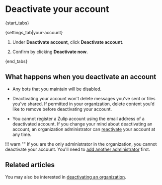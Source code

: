 # Deactivate your account

{start_tabs}

{settings_tab|your-account}

1. Under **Deactivate account**, click **Deactivate account**.

1. Confirm by clicking **Deactivate now**.

{end_tabs}

## What happens when you deactivate an account

* Any bots that you maintain will be disabled.

* Deactivating your account won't delete messages you've sent or files
  you've shared. If permitted in your organization, delete content you'd
  like to remove before deactivating your account.

* You cannot register a Zulip account using the email
  address of a deactivated account. If you change your mind about deactivating
  an account, an organization administrator can
  [reactivate](/help/deactivate-or-reactivate-a-user#reactivate-a-user)
  your account at any time.

!!! warn ""
    If you are the only administrator in the organization, you cannot
    deactivate your account. You'll need to
    [add another administrator](make-a-user-an-administrator) first.

## Related articles

You may also be interested in
[deactivating an organization](/help/deactivate-your-organization).
